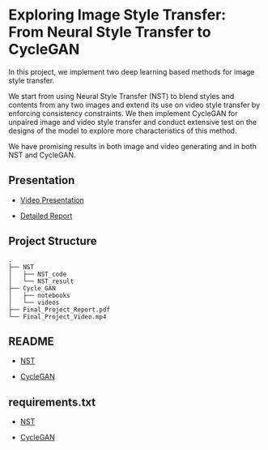 # Exploring Image Style Transfer: From Neural Style Transfer to CycleGAN

In this project, we implement two deep learning based methods for image style transfer.

We start
from using Neural Style Transfer (NST) to blend styles and contents from any two images and extend
its use on video style transfer by enforcing consistency constraints. We then implement CycleGAN for
unpaired image and video style transfer and conduct extensive test on the designs of the model to explore
more characteristics of this method.

We have promising results in both image and video generating and
in both NST and CycleGAN.

## Presentation

* [Video Presentation](Final_Project_Video.mp4)

* [Detailed Report](Final_Project_Report.pdf)

## Project Structure

```
.
├── NST
│   ├── NST_code
│   └── NST_result
├── Cycle_GAN
│   ├── notebooks
│   └── videos
├── Final_Project_Report.pdf
└── Final_Project_Video.mp4
```

## README

* [NST](NST/NST_code/README.md)

* [CycleGAN](Cycle_GAN/README.md)

## requirements.txt

* [NST](NST/NST_code/requirements.txt)

* [CycleGAN](Cycle_GAN/requirements.txt)
